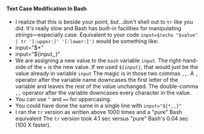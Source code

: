 

#### Text Case Modification In Bash

- I realize that this is beside your point, but…don't shell out to `tr` like you did. It's really slow and Bash has built-in facilities for manipulating strings—especially case. Equivalent to your code `input=$(echo "$value" | tr '[:upper:]' '[:lower:]')` would be something like:
- input="$\*"
- input="${input,,}"
- We are assigning a new value to the `bash` variable `input`.  The right-hand-side of the `=` is the new value. If we used `${input}`, that would just be the value already in variable `input` The magic is in those two commas `,,`. A `,` operator after the variable name downcases the first letter of the variable and leaves the rest of the value unchanged. The double-comma `,,` operator after the variable downcases every character in the value.
- You can use `^` and `==` for uppercasing.
- You could have done the same in a single line with `input="${*,,}"`
- I ran the `tr` version as written above 1000 times and a "pure" Bash equivalent The `tr` version took 4.1 sec versus "pure" Bash's 0.04 sec (100 X faster).

